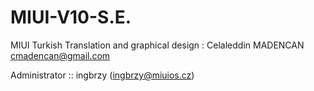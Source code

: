 # MIUI-V10-S.E.
MIUI Turkish Translation and graphical design :
Celaleddin MADENCAN
cmadencan@gmail.com

Administrator :: ingbrzy (ingbrzy@miuios.cz)

